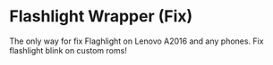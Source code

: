   # Flashlight Wrapper (Fix)
  The only way for fix Flaghlight on Lenovo A2016 and any phones.
  Fix flashlight blink on custom roms!
